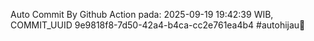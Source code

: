 Auto Commit By Github Action pada: 2025-09-19 19:42:39 WIB, COMMIT_UUID 9e9818f8-7d50-42a4-b4ca-cc2e761ea4b4 #autohijau🗿
